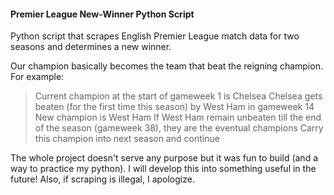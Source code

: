 #### Premier League New-Winner Python Script

Python script that scrapes English Premier League match data for two seasons and determines a new winner.

Our champion basically becomes the team that beat the reigning champion. For example:

> Current champion at the start of gameweek 1 is Chelsea
> Chelsea gets beaten (for the first time this season) by West Ham in gameweek 14
> New champion is West Ham 
> If West Ham remain unbeaten till the end of the season (gameweek 38), they are the eventual champions
> Carry this champion into next season and continue

The whole project doesn't serve any purpose but it was fun to build (and a way to practice my python). I will develop this into something useful in the future! Also, if scraping is illegal, I apologize.